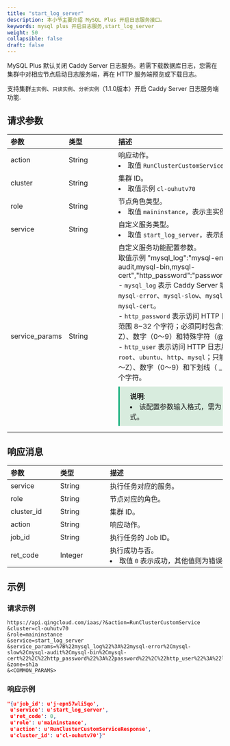 ```yaml
---
title: "start_log_server"
description: 本小节主要介绍 MySQL Plus 开启日志服务接口。 
keywords: mysql plus 开启日志服务,start_log_server
weight: 50
collapsible: false
draft: false
---
```


MySQL Plus 默认关闭 Caddy Server 日志服务。若需下载数据库日志，您需在集群中对相应节点启动日志服务端，再在 HTTP 服务端预览或下载日志。

支持集群`主实例`、`只读实例`、`分析实例`（1.1.0版本）开启 Caddy Server 日志服务端功能.

## 请求参数

|<span style="display:inline-block;width:100px">参数</span> |<span style="display:inline-block;width:100px">类型</span>|<span style="display:inline-block;width:380px">描述</span>|<span style="display:inline-block;width:100px">是否必选</span>|
| :--- | :--- | :--- | :--- |
| action        | String | 响应动作。<li>取值 `RunClusterCustomService`  | Yes      |
| cluster        | String | 集群 ID。<li>取值示例 `cl-ouhutv70`  | Yes      |
| role           | String | 节点角色类型。 <li>取值 `maininstance`，表示主实例节点角色类型。 | Yes      |
| service        | String | 自定义服务类型。<li>取值 `start_log_server`，表示启动集群日志服务。 | Yes      |
| service_params | String | 自定义服务功能配置参数。<br> 取值示例 "mysql_log":"mysql-error,mysql-slow,mysql-audit,mysql-bin,mysql-cert","http_password":"password","http_user":"loguser"} <br>- `mysql_log` 表示  Caddy Server 端支持获取的日志。支持 `mysql-error`、`mysql-slow`、`mysql-audit`、`mysql-bin` 和 `mysql-cert`。 <br>- `http_password` 表示访问 HTTP 日志用户密码。密码长度范围 8~32 个字符；必须同时包含大小写字母（a～z，A～Z）、数字（0～9）和特殊字符（@#$%^&*_+-=）。<br>- `http_user` 表示访问 HTTP 日志用户名称。不支持添加 `root`、`ubuntu`、`http`、`mysql`；只能由大小写字母（a～z，A～Z）、数字（0～9）和下划线（ _ ）组成；长度范围 2~26 个字符。<span style="display: block; background-color: #D8ECDE; padding: 10px 24px; margin: 10px 0; border-left: 3px solid #00a971;"><b>说明</b>: <li>该配置参数输入格式，需为 URL 编码 JSON 格式。</li></span>  | Yes |

## 响应消息

|<span style="display:inline-block;width:100px">参数</span> |<span style="display:inline-block;width:100px">类型</span>|<span style="display:inline-block;width:380px">描述</span>|
| :--- | :--- | :--- | 
| service    | String  | 执行任务对应的服务。                           |
| role       | String  | 节点对应的角色。                               |
| cluster_id | String  | 集群 ID。                                      |
| action     | String  | 响应动作。                                     |
| job_id     | String  | 执行任务的 Job ID。                            |
| ret_code   | Integer | 执行成功与否。<li>取值 `0` 表示成功，其他值则为错误代码。 |

## 示例 

### 请求示例

```url
https://api.qingcloud.com/iaas/?&action=RunClusterCustomService
&cluster=cl-ouhutv70
&role=maininstance
&service=start_log_server
&service_params=%7B%22mysql_log%22%3A%22mysql-error%2Cmysql-slow%2Cmysql-audit%2Cmysql-bin%2Cmysql-cert%22%2C%22http_password%22%3A%22password%22%2C%22http_user%22%3A%22loguser%22%7D
&zone=sh1a
&<COMMON_PARAMS>
```

### 响应示例

```json
"{u'job_id': u'j-epn57wli5qo',
 u'service': u'start_log_server',
 u'ret_code': 0,
 u'role': u'maininstance',
 u'action': u'RunClusterCustomServiceResponse',
 u'cluster_id': u'cl-ouhutv70'}"
```
